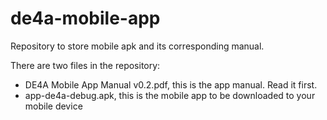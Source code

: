 # de4a-mobile-app
Repository to store mobile apk and its corresponding manual.

There are two files in the repository:
  - DE4A Mobile App Manual v0.2.pdf, this is the app manual. Read it first.
  - app-de4a-debug.apk, this is the mobile app to be downloaded to your mobile device
  
